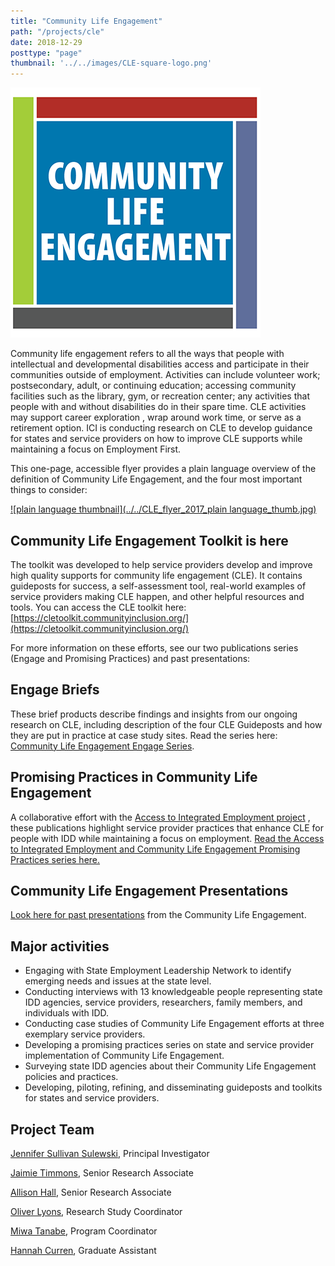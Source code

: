 ```yaml
---
title: "Community Life Engagement"
path: "/projects/cle"
date: 2018-12-29
posttype: "page"
thumbnail: '../../images/CLE-square-logo.png'
---
```


![Community Life Engagement](../../images/cle.png)

Community life engagement refers to all the ways that people with intellectual and developmental disabilities access and participate in their communities outside of employment. Activities can include volunteer work; postsecondary, adult, or continuing education; accessing community facilities such as the library, gym, or recreation center; any activities that people with and without disabilities do in their spare time. CLE activities may support  career exploration  , wrap around work time, or serve as a retirement option. ICI is conducting research on CLE to develop guidance for states and service providers on how to improve CLE supports while maintaining a focus on Employment First.

This one-page, accessible flyer provides a plain language overview of the definition of Community Life Engagement, and the four most important things to consider:

[![plain language thumbnail](../../CLE_flyer_2017_plain language_thumb.jpg)](https://www.thinkwork.org/sites/default/files/files/CLE_flyer_2017_plain%20language_0.pdf)

## Community Life Engagement Toolkit is here

The toolkit was developed to help service providers develop and improve high quality supports for community life engagement (CLE). It contains guideposts for success, a self-assessment tool, real-world examples of service providers making CLE happen, and other helpful resources and tools.  You can access the CLE toolkit here:  [https://cletoolkit.communityinclusion.org/](https://cletoolkit.communityinclusion.org/)

For more information on these efforts, see our two publications series (Engage and Promising Practices) and past presentations:

## Engage Briefs

These brief products describe findings and insights from our ongoing research on CLE, including description of the four CLE Guideposts and how they are put in practice at case study sites. Read the series here:  [Community Life Engagement Engage Series](http://www.thinkwork.org/cle/engage-brief-series).

## Promising Practices in Community Life Engagement

A collaborative effort with the  [Access to Integrated Employment project](http://www.thinkwork.org/aie)  , these publications highlight service provider practices that enhance CLE for people with IDD while maintaining a focus on employment.  [Read the Access to Integrated Employment and Community Life Engagement Promising Practices series here.](http://www.thinkwork.org/cle/promising-practices-community-life-engagement)

## Community Life Engagement Presentations

[Look here for past presentations](http://www.thinkwork.org/cle/presentations)  from the Community Life Engagement.

## Major activities

- Engaging with State Employment Leadership Network to identify emerging needs and issues at the state level.
- Conducting interviews with 13 knowledgeable people representing state IDD agencies, service providers, researchers, family members, and individuals with IDD.
- Conducting case studies of Community Life Engagement efforts at three exemplary service providers.
- Developing a promising practices series on state and service provider implementation of Community Life Engagement.
- Surveying state IDD agencies about their Community Life Engagement policies and practices.
- Developing, piloting, refining, and disseminating guideposts and toolkits for states and service providers.

## Project Team

[Jennifer Sullivan Sulewski](mailto:jennifer.sulewski@umb.edu), Principal Investigator

[Jaimie Timmons](mailto:jaimie.timmons@umb.edu), Senior Research Associate

[Allison Hall](mailto:Allison.hall@umb.edu), Senior Research Associate

[Oliver Lyons](mailto:oliver.lyons@umb.edu), Research Study Coordinator

[Miwa Tanabe](mailto:miwa.tanabe@umb.edu), Program Coordinator

[Hannah Curren](mailto:hcurren11@gmail.com), Graduate Assistant
